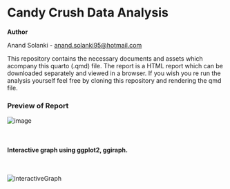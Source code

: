# Candy Crush Data Analysis

**Author**

Anand Solanki - [anand.solanki95\@hotmail.com](anand.solanki95@hotmail.com)

This repository contains the necessary documents and assets which acompany this quarto (.qmd) file. The report is a HTML report which can be downloaded separately and viewed in a browser. If you wish you re run the analysis yourself feel free by cloning this repository and rendering the qmd file. 

### Preview of Report

![image](https://user-images.githubusercontent.com/109045968/233196920-26ed6f2a-d5e2-4601-b911-a8d1fa5aacc5.png)

<br> 

#### Interactive graph using ggplot2, ggiraph. 

<br>

![interactiveGraph](https://user-images.githubusercontent.com/109045968/233197619-390e2a17-9fbe-4a8d-80f5-b24a6984b031.png)
